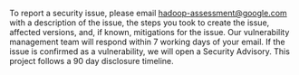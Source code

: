 To report a security issue, please email hadoop-assessment@google.com
with a description of the issue, the steps you took to create the issue,
affected versions, and, if known, mitigations for the issue. Our vulnerability
management team will respond within 7 working days of your email. If the issue
is confirmed as a vulnerability, we will open a Security Advisory. This project
follows a 90 day disclosure timeline.
